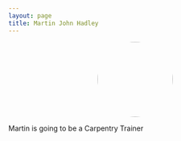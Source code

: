```yaml
---
layout: page
title: Martin John Hadley
---
```


<center><img src="../img/profile-pic_martin-john-hadley.jpg" style="border-radius: 50%;
    width: 150px;
    height: 150px;"/></center>

Martin is going to be a Carpentry Trainer